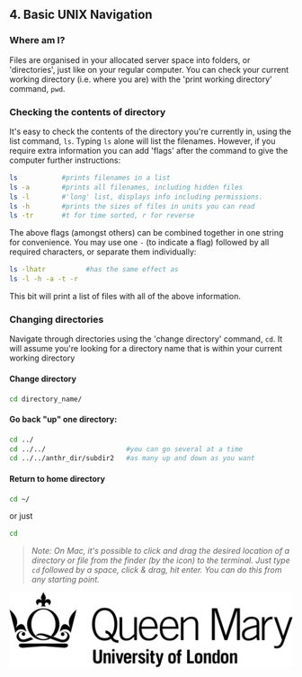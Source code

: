 ## 4. Basic UNIX Navigation

### Where am I?
Files are organised in your allocated server space into folders, or 'directories', just like on your regular computer. You can check your current working directory (i.e. where you are) with the 'print working directory' command, `pwd`.

### Checking the contents of directory
It's easy to check the contents of the directory you're currently in, using the list command, `ls`. Typing `ls` alone will list the filenames. However, if you require extra information you can add 'flags' after the command to give the computer further instructions:

```bash
ls           #prints filenames in a list
ls -a        #prints all filenames, including hidden files
ls -l        #'long' list, displays info including permissions.
ls -h        #prints the sizes of files in units you can read
ls -tr       #t for time sorted, r for reverse
```

The above flags (amongst others) can be combined together in one string for convenience. You may use one `-` (to indicate a flag) followed by all required characters, or separate them individually:
    
```bash
ls -lhatr          #has the same effect as 
ls -l -h -a -t -r
```
    
This bit will print a list of files with all of the above information.


### Changing directories
Navigate through directories using the 'change directory' command, `cd`.  It will assume you're looking for a directory name that is within your current working directory

#### Change directory

```bash
cd directory_name/
```

#### Go back "up" one directory: 

```bash
cd ../
cd ../../                    #you can go several at a time
cd ../../anthr_dir/subdir2   #as many up and down as you want
```

#### Return to home directory

```bash
cd ~/
```
or just 
    
```bash
cd
```

>*Note: On Mac, it's possible to click and drag the desired location of a directory or file from the finder (by the icon) to the terminal. Just type `cd` followed by a space, click & drag, hit enter. You can do this from any starting point.*

![QMUL logo](./img/qmul_logo.png)